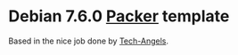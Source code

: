 # Debian 7.6.0 [Packer](http://www.packer.io/) template

Based in the nice job done by [Tech-Angels](https://github.com/tech-angels/packer-templates).
